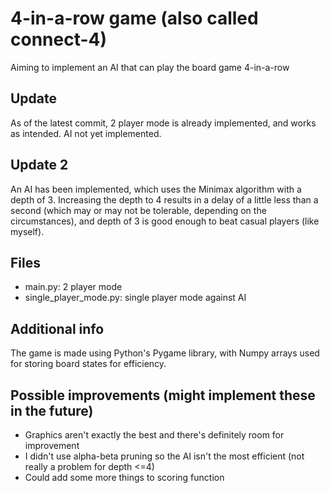 # 4-in-a-row game (also called connect-4)
Aiming to implement an AI that can play the board game 4-in-a-row

## Update
As of the latest commit, 2 player mode is already implemented, and works as intended. AI not yet implemented.

## Update 2
An AI has been implemented, which uses the Minimax algorithm with a depth of 3. Increasing the depth to 4 results in a delay of a little less than a second (which may or may not be tolerable, depending on the circumstances), and depth of 3 is good enough to beat casual players (like myself).

## Files
- main.py: 2 player mode
- single_player_mode.py: single player mode against AI

## Additional info
The game is made using Python's Pygame library, with Numpy arrays used for storing board states for efficiency. 

## Possible improvements (might implement these in the future)
- Graphics aren't exactly the best and there's definitely room for improvement
- I didn't use alpha-beta pruning so the AI isn't the most efficient (not really a problem for depth <=4)
- Could add some more things to scoring function
